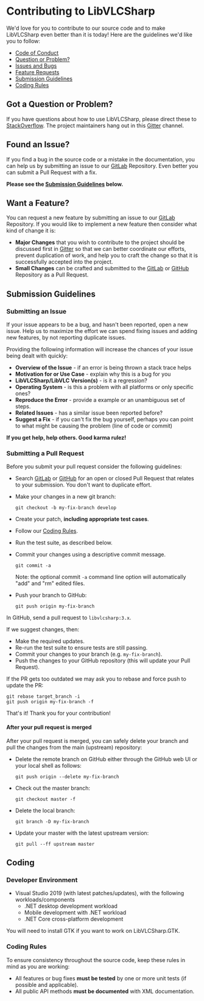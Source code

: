 # Contributing to LibVLCSharp

We'd love for you to contribute to our source code and to make LibVLCSharp even better than it is
today! Here are the guidelines we'd like you to follow:

 - [Code of Conduct](https://wiki.videolan.org/Code_of_Conduct/)
 - [Question or Problem?](#question)
 - [Issues and Bugs](#issue)
 - [Feature Requests](#feature)
 - [Submission Guidelines](#submit)
 - [Coding Rules](#rules)

## <a name="question"></a> Got a Question or Problem?

If you have questions about how to use LibVLCSharp, please direct these to [StackOverflow](https://stackoverflow.com/questions/tagged/libvlcsharp). The project maintainers hang out in this [Gitter](https://gitter.im/libvlcsharp/Lobby) channel.

## <a name="issue"></a> Found an Issue?

If you find a bug in the source code or a mistake in the documentation, you can help us by
submitting an issue to our [GitLab](https://code.videolan.org/videolan/LibVLCSharp) Repository. Even better you can submit a Pull Request with a fix.

**Please see the [Submission Guidelines](#submit) below.**

## <a name="feature"></a> Want a Feature?

You can request a new feature by submitting an issue to our [GitLab](https://code.videolan.org/videolan/LibVLCSharp) Repository.  If you
would like to implement a new feature then consider what kind of change it is:

* **Major Changes** that you wish to contribute to the project should be discussed first in [Gitter](https://gitter.im/libvlcsharp/Lobby) so that we can better coordinate our efforts,
  prevent duplication of work, and help you to craft the change so that it is successfully accepted
  into the project.
* **Small Changes** can be crafted and submitted to the [GitLab](https://code.videolan.org/videolan/LibVLCSharp) or [GitHub](https://github.com/videolan/libvlcsharp/pulls) Repository as a Pull
  Request.

## <a name="submit"></a> Submission Guidelines

### Submitting an Issue

If your issue appears to be a bug, and hasn't been reported, open a new issue. Help us to maximize the effort we can spend fixing issues and adding new features, by not reporting duplicate issues.

Providing the following information will increase the chances of your issue being dealt with
quickly:

* **Overview of the Issue** - if an error is being thrown a stack trace helps
* **Motivation for or Use Case** - explain why this is a bug for you
* **LibVLCSharp/LibVLC Version(s)** - is it a regression?
* **Operating System** - is this a problem with all platforms or only specific ones?
* **Reproduce the Error** - provide a example or an unambiguous set of steps.
* **Related Issues** - has a similar issue been reported before?
* **Suggest a Fix** - if you can't fix the bug yourself, perhaps you can point to what might be
  causing the problem (line of code or commit)

**If you get help, help others. Good karma rulez!**

### Submitting a Pull Request
Before you submit your pull request consider the following guidelines:

* Search [GitLab](https://code.videolan.org/videolan/LibVLCSharp/merge_requests) or [GitHub](https://github.com/videolan/libvlcsharp/pulls) for an open or closed Pull Request
  that relates to your submission. You don't want to duplicate effort.
* Make your changes in a new git branch:

    ```shell
    git checkout -b my-fix-branch develop
    ```

* Create your patch, **including appropriate test cases**.
* Follow our [Coding Rules](#rules).
* Run the test suite, as described below.
* Commit your changes using a descriptive commit message.

    ```shell
    git commit -a
    ```
  Note: the optional commit `-a` command line option will automatically "add" and "rm" edited files.

* Push your branch to GitHub:

    ```shell
    git push origin my-fix-branch
    ```

In GitHub, send a pull request to `libvlcsharp:3.x`.

If we suggest changes, then:

* Make the required updates.
* Re-run the test suite to ensure tests are still passing.
* Commit your changes to your branch (e.g. `my-fix-branch`).
* Push the changes to your GitHub repository (this will update your Pull Request).

If the PR gets too outdated we may ask you to rebase and force push to update the PR:

```shell
git rebase target_branch -i
git push origin my-fix-branch -f
```

That's it! Thank you for your contribution!

#### After your pull request is merged

After your pull request is merged, you can safely delete your branch and pull the changes
from the main (upstream) repository:

* Delete the remote branch on GitHub either through the GitHub web UI or your local shell as follows:

    ```shell
    git push origin --delete my-fix-branch
    ```

* Check out the master branch:

    ```shell
    git checkout master -f
    ```

* Delete the local branch:

    ```shell
    git branch -D my-fix-branch
    ```

* Update your master with the latest upstream version:

    ```shell
    git pull --ff upstream master
    ```
## Coding

### Developer Environment
- Visual Studio 2019 (with latest patches/updates), with the following workloads/components
    - .NET desktop development workload
    - Mobile development with .NET workload
    - .NET Core cross-platform development

You will need to install GTK if you want to work on LibVLCSharp.GTK.

### <a name="rules"></a> Coding Rules

To ensure consistency throughout the source code, keep these rules in mind as you are working:

* All features or bug fixes **must be tested** by one or more unit tests (if possible and applicable).
* All public API methods **must be documented** with XML documentation.
